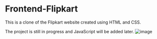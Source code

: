# Frontend-Flipkart

This is a clone of the Flipkart website created using HTML and CSS. 

The project is still in progress and JavaScript will be added later.
![image](https://github.com/user-attachments/assets/4e77e87d-994e-4647-b570-e225068da1d1)
